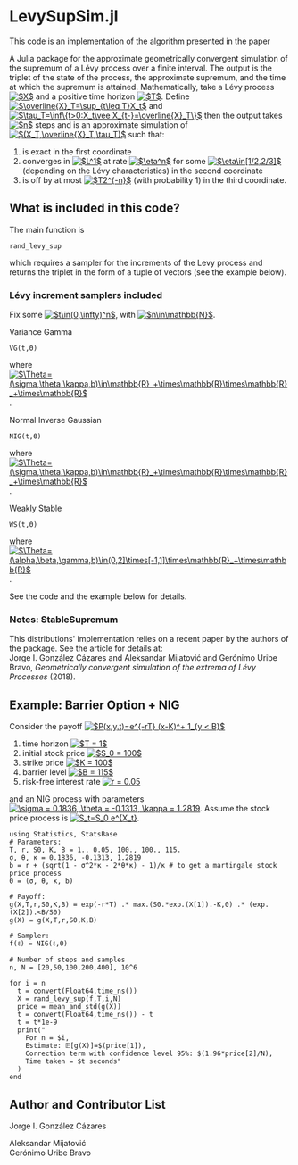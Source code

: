 # LevySupSim.jl
This code is an implementation of the algorithm presented in the paper

A Julia package for the approximate geometrically convergent simulation of
the supremum of a Lévy process over a finite interval. 
The output is the triplet of the state of the process, 
the approximate supremum, and the time at which the supremum is attained.
Mathematically, take a Lévy process <a href="https://www.codecogs.com/eqnedit.php?latex=$X$" target="_blank"><img src="https://latex.codecogs.com/gif.latex?$X$" title="$X$" /></a> 
and a positive time horizon <a href="https://www.codecogs.com/eqnedit.php?latex=$T$" target="_blank"><img src="https://latex.codecogs.com/gif.latex?$T$" title="$T$" /></a>. 
Define 
<a href="https://www.codecogs.com/eqnedit.php?latex=$\overline{X}_T=\sup_{t\leq&space;T}X_t$" target="_blank"><img src="https://latex.codecogs.com/gif.latex?$\overline{X}_T=\sup_{t\leq&space;T}X_t$" title="$\overline{X}_T=\sup_{t\leq T}X_t$" /></a>
and 
<a href="https://www.codecogs.com/eqnedit.php?latex=$\tau_T=\inf\{t>0:X_t\vee&space;X_{t-}=\overline{X}_T\}$" target="_blank"><img src="https://latex.codecogs.com/gif.latex?$\tau_T=\inf\{t>0:X_t\vee&space;X_{t-}=\overline{X}_T\}$" title="$\tau_T=\inf\{t>0:X_t\vee X_{t-}=\overline{X}_T\}$" /></a>
then the output takes 
<a href="https://www.codecogs.com/eqnedit.php?latex=$n$" target="_blank"><img src="https://latex.codecogs.com/gif.latex?$n$" title="$n$" /></a> 
steps and is an approximate simulation of 
<a href="https://www.codecogs.com/eqnedit.php?latex=$(X_T,\overline{X}_T,\tau_T)$" target="_blank"><img src="https://latex.codecogs.com/gif.latex?$(X_T,\overline{X}_T,\tau_T)$" title="$(X_T,\overline{X}_T,\tau_T)$" /></a>
such that:
1. is exact in the first coordinate
2. converges in <a href="https://www.codecogs.com/eqnedit.php?latex=$L^1$" target="_blank"><img src="https://latex.codecogs.com/gif.latex?$L^1$" title="$L^1$" /></a>
at rate 
<a href="https://www.codecogs.com/eqnedit.php?latex=$\eta^n$" target="_blank"><img src="https://latex.codecogs.com/gif.latex?$\eta^n$" title="$\eta^n$" /></a>
for some <a href="https://www.codecogs.com/eqnedit.php?latex=$\eta\in[1/2,2/3]$" target="_blank"><img src="https://latex.codecogs.com/gif.latex?$\eta\in[1/2,2/3]$" title="$\eta\in[1/2,2/3]$" /></a>
(depending on the Lévy characteristics) in the second coordinate
3. is off by at most 
<a href="https://www.codecogs.com/eqnedit.php?latex=$T2^{-n}$" target="_blank"><img src="https://latex.codecogs.com/gif.latex?$T2^{-n}$" title="$T2^{-n}$" /></a>
(with probability 1) in the third coordinate.

## What is included in this code?
The main function is

    rand_levy_sup

which requires a sampler for the increments of the Levy process 
and returns the triplet in the form of a tuple of vectors (see the example below).
### Lévy increment samplers included
Fix some <a href="https://www.codecogs.com/eqnedit.php?latex=$t\in(0,\infty)^n$" target="_blank"><img src="https://latex.codecogs.com/gif.latex?$t\in(0,\infty)^n$" title="$t\in(0,\infty)^n$" /></a>,
with <a href="https://www.codecogs.com/eqnedit.php?latex=$n\in\mathbb{N}$" target="_blank"><img src="https://latex.codecogs.com/gif.latex?$n\in\mathbb{N}$" title="$n\in\mathbb{N}$" /></a>.

Variance Gamma

    VG(t,Θ)
where <a href="https://www.codecogs.com/eqnedit.php?latex=$\Theta=(\sigma,\theta,\kappa,b)\in\mathbb{R}_&plus;\times\mathbb{R}\times\mathbb{R}_&plus;\times\mathbb{R}$" target="_blank"><img src="https://latex.codecogs.com/gif.latex?$\Theta=(\sigma,\theta,\kappa,b)\in\mathbb{R}_&plus;\times\mathbb{R}\times\mathbb{R}_&plus;\times\mathbb{R}$" title="$\Theta=(\sigma,\theta,\kappa,b)\in\mathbb{R}_+\times\mathbb{R}\times\mathbb{R}_+\times\mathbb{R}$" /></a>.
    
Normal Inverse Gaussian

    NIG(t,Θ)
where <a href="https://www.codecogs.com/eqnedit.php?latex=$\Theta=(\sigma,\theta,\kappa,b)\in\mathbb{R}_&plus;\times\mathbb{R}\times\mathbb{R}_&plus;\times\mathbb{R}$" target="_blank"><img src="https://latex.codecogs.com/gif.latex?$\Theta=(\sigma,\theta,\kappa,b)\in\mathbb{R}_&plus;\times\mathbb{R}\times\mathbb{R}_&plus;\times\mathbb{R}$" title="$\Theta=(\sigma,\theta,\kappa,b)\in\mathbb{R}_+\times\mathbb{R}\times\mathbb{R}_+\times\mathbb{R}$" /></a>.

Weakly Stable

    WS(t,Θ)
where <a href="https://www.codecogs.com/eqnedit.php?latex=$\Theta=(\alpha,\beta,\gamma,b)\in(0,2]\times[-1,1]\times\mathbb{R}_&plus;\times\mathbb{R}$" target="_blank"><img src="https://latex.codecogs.com/gif.latex?$\Theta=(\alpha,\beta,\gamma,b)\in(0,2]\times[-1,1]\times\mathbb{R}_&plus;\times\mathbb{R}$" title="$\Theta=(\alpha,\beta,\gamma,b)\in(0,2]\times[-1,1]\times\mathbb{R}_+\times\mathbb{R}$" /></a>.

See the code and the example below for details.

### Notes: StableSupremum
This distributions' implementation relies on a recent paper by the authors of the package. See the article for details at:  
Jorge I. González Cázares and Aleksandar Mijatović and Gerónimo Uribe Bravo, *Geometrically convergent simulation of the extrema of Lévy Processes* (2018).

## Example: Barrier Option + NIG
Consider the payoff 
<a href="https://www.codecogs.com/eqnedit.php?latex=$P(x,y,t)=e^{-rT}&space;(x-K)^&plus;&space;1_{y&space;<&space;B}$" target="_blank"><img src="https://latex.codecogs.com/gif.latex?$P(x,y,t)=e^{-rT}&space;(x-K)^&plus;&space;1_{y&space;<&space;B}$" title="$P(x,y,t)=e^{-rT} (x-K)^+ 1_{y < B}$" /></a>

1. time horizon <a href="https://www.codecogs.com/eqnedit.php?latex=$T&space;=&space;1$" target="_blank"><img src="https://latex.codecogs.com/gif.latex?$T&space;=&space;1$" title="$T = 1$" /></a>
2. initial stock price <a href="https://www.codecogs.com/eqnedit.php?latex=$S_0&space;=&space;100$" target="_blank"><img src="https://latex.codecogs.com/gif.latex?$S_0&space;=&space;100$" title="$S_0 = 100$" /></a>
3. strike price <a href="https://www.codecogs.com/eqnedit.php?latex=$K&space;=&space;100$" target="_blank"><img src="https://latex.codecogs.com/gif.latex?$K&space;=&space;100$" title="$K = 100$" /></a>
4. barrier level <a href="https://www.codecogs.com/eqnedit.php?latex=$B&space;=&space;115$" target="_blank"><img src="https://latex.codecogs.com/gif.latex?$B&space;=&space;115$" title="$B = 115$" /></a>
5. risk-free interest rate <a href="https://www.codecogs.com/eqnedit.php?latex=r&space;=&space;0.05" target="_blank"><img src="https://latex.codecogs.com/gif.latex?r&space;=&space;0.05" title="r = 0.05" /></a>

and an NIG process with parameters <a href="https://www.codecogs.com/eqnedit.php?latex=\sigma&space;=&space;0.1836,&space;\theta&space;=&space;-0.1313,&space;\kappa&space;=&space;1.2819" target="_blank"><img src="https://latex.codecogs.com/gif.latex?\sigma&space;=&space;0.1836,&space;\theta&space;=&space;-0.1313,&space;\kappa&space;=&space;1.2819" title="\sigma = 0.1836, \theta = -0.1313, \kappa = 1.2819" /></a>.
Assume the stock price process is <a href="https://www.codecogs.com/eqnedit.php?latex=S_t=S_0&space;e^{X_t}" target="_blank"><img src="https://latex.codecogs.com/gif.latex?S_t=S_0&space;e^{X_t}" title="S_t=S_0 e^{X_t}" /></a>.

    using Statistics, StatsBase
    # Parameters:
    T, r, S0, K, B = 1., 0.05, 100., 100., 115.
    σ, θ, κ = 0.1836, -0.1313, 1.2819
    b = r + (sqrt(1 - σ^2*κ - 2*θ*κ) - 1)/κ # to get a martingale stock price process
    Θ = (σ, θ, κ, b)

    # Payoff:
    g(X,T,r,S0,K,B) = exp(-r*T) .* max.(S0.*exp.(X[1]).-K,0) .* (exp.(X[2]).<B/S0)
    g(X) = g(X,T,r,S0,K,B)

    # Sampler:
    f(ℓ) = NIG(ℓ,Θ)

    # Number of steps and samples
    n, N = [20,50,100,200,400], 10^6
    
    for i = n
      t = convert(Float64,time_ns())
      X = rand_levy_sup(f,T,i,N)
      price = mean_and_std(g(X))
      t = convert(Float64,time_ns()) - t
      t = t*1e-9
      print("
        For n = $i,
        Estimate: 𝔼[g(X)]=$(price[1]),
        Correction term with confidence level 95%: $(1.96*price[2]/N),
        Time taken = $t seconds"
      )
    end
        

## Author and Contributor List
Jorge I. González Cázares

Aleksandar Mijatović  
Gerónimo Uribe Bravo
